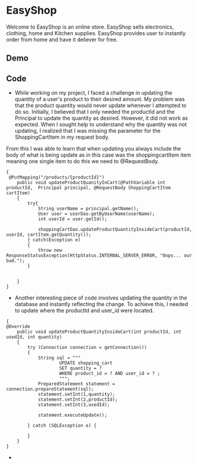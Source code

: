 # EasyShop

Welcome to EasyShop is an online store. EasyShop sells electronics, clothing, home and Kitchen supplies. EasyShop provides user to instantly order from home and have it deliever for free. 

## Demo




## Code

- While working on my project, I faced a challenge in updating the quantity of a user's product to their desired amount. My problem was that the product quantity would never update whenever I attempted to do so. Initially, I believed that I only needed the productId and the Principal to update the quantity as desired. However, it did not work as expected. When I sought help to understand why the quantity was not updating, I realized that I was missing the parameter for the ShoppingCartItem in my request body.

From this I was able to learn that when updating you always include the body of what is being update as in this case was the shoppingcartItem item meaning one single item to do this we need to @RequestBody.
```
{
 @PutMapping("/products/{productId}")
    public void updateProductQuanityInCart(@PathVariable int productId,  Principal principal, @RequestBody ShoppingCartItem cartItem)
    {
        try{
            String userName = principal.getName();
            User user = userDao.getByUserName(userName);
            int userId = user.getId();

            shoppingCartDao.updateProductQuantityInsideCart(productId, userId, cartItem.getQuantity());
        } catch(Exception e)
        {
            throw new ResponseStatusException(HttpStatus.INTERNAL_SERVER_ERROR, "Oops... our bad.");
        }


    }
}
```

- Another interesting piece of code involves updating the quantity in the database and instantly reflecting the change. To achieve this, I needed to update where the productId and user_id were located. 

```
{
@Override
    public void updateProductQuantityInsideCart(int productId, int usedId, int quantity)
    {
        try (Connection connection = getConnection())
        {
            String sql = """
                    UPDATE shopping_cart
                    SET quantity = ?
                    WHERE product_id = ? AND user_id = ? ;
                    """;
            PreparedStatement statement = connection.prepareStatement(sql);
            statement.setInt(1,quantity);
            statement.setInt(2,productId);
            statement.setInt(3,usedId);

            statement.executeUpdate();

        } catch (SQLException e) {

        }
    }
}
```
- 

